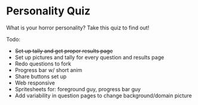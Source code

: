 # Personality Quiz
What is your horror personality? Take this quiz to find out!

Todo:
- ~~Set up tally and get proper results page~~
- Set up pictures and tally for every question and results page
- Redo questions to fork
- Progress bar w/ short anim
- Share buttons set up
- Web responsive
- Spritesheets for: foreground guy, progress bar guy
- Add variability in question pages to change background/domain picture